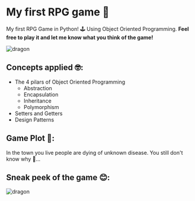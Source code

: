 # My first RPG game 🧙
My first RPG Game in Python! 🕹️ Using Object Oriented Programming. **Feel free to play it and let me know what you think of the game!**

![dragon](dragon.gif)

## Concepts applied 🤓:
- The 4 pilars of Object Oriented Programming 
  - Abstraction
  - Encapsulation
  - Inheritance
  - Polymorphism
- Setters and Getters
- Design Patterns

## Game Plot 🎲:
In the town you live people are dying of unknown disease. You still don't know why 🤨...

## Sneak peek of the game 😊:
![dragon](sneakpeek.gif)